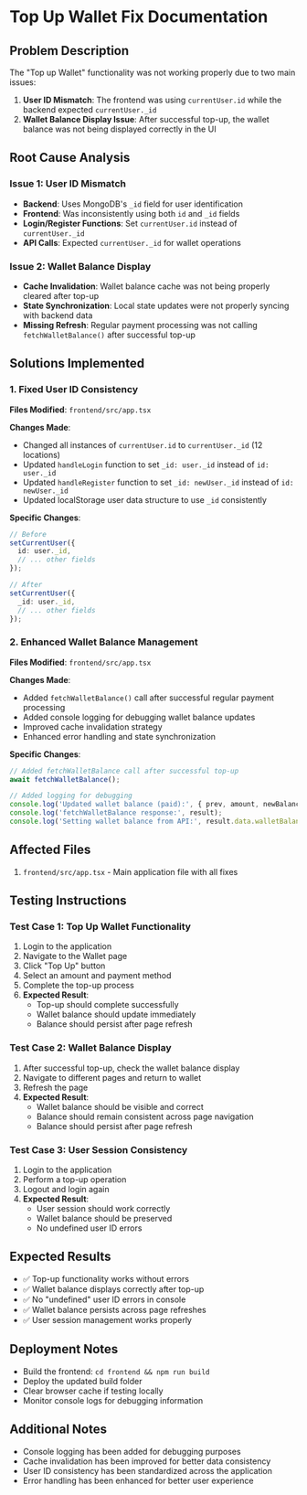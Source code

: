 # Top Up Wallet Fix Documentation

## Problem Description
The "Top up Wallet" functionality was not working properly due to two main issues:
1. **User ID Mismatch**: The frontend was using `currentUser.id` while the backend expected `currentUser._id`
2. **Wallet Balance Display Issue**: After successful top-up, the wallet balance was not being displayed correctly in the UI

## Root Cause Analysis

### Issue 1: User ID Mismatch
- **Backend**: Uses MongoDB's `_id` field for user identification
- **Frontend**: Was inconsistently using both `id` and `_id` fields
- **Login/Register Functions**: Set `currentUser.id` instead of `currentUser._id`
- **API Calls**: Expected `currentUser._id` for wallet operations

### Issue 2: Wallet Balance Display
- **Cache Invalidation**: Wallet balance cache was not being properly cleared after top-up
- **State Synchronization**: Local state updates were not properly syncing with backend data
- **Missing Refresh**: Regular payment processing was not calling `fetchWalletBalance()` after successful top-up

## Solutions Implemented

### 1. Fixed User ID Consistency
**Files Modified**: `frontend/src/app.tsx`

**Changes Made**:
- Changed all instances of `currentUser.id` to `currentUser._id` (12 locations)
- Updated `handleLogin` function to set `_id: user._id` instead of `id: user._id`
- Updated `handleRegister` function to set `_id: newUser._id` instead of `id: newUser._id`
- Updated localStorage user data structure to use `_id` consistently

**Specific Changes**:
```typescript
// Before
setCurrentUser({
  id: user._id,
  // ... other fields
});

// After
setCurrentUser({
  _id: user._id,
  // ... other fields
});
```

### 2. Enhanced Wallet Balance Management
**Files Modified**: `frontend/src/app.tsx`

**Changes Made**:
- Added `fetchWalletBalance()` call after successful regular payment processing
- Added console logging for debugging wallet balance updates
- Improved cache invalidation strategy
- Enhanced error handling and state synchronization

**Specific Changes**:
```typescript
// Added fetchWalletBalance call after successful top-up
await fetchWalletBalance();

// Added logging for debugging
console.log('Updated wallet balance (paid):', { prev, amount, newBalance });
console.log('fetchWalletBalance response:', result);
console.log('Setting wallet balance from API:', result.data.walletBalance);
```

## Affected Files
1. `frontend/src/app.tsx` - Main application file with all fixes

## Testing Instructions

### Test Case 1: Top Up Wallet Functionality
1. Login to the application
2. Navigate to the Wallet page
3. Click "Top Up" button
4. Select an amount and payment method
5. Complete the top-up process
6. **Expected Result**: 
   - Top-up should complete successfully
   - Wallet balance should update immediately
   - Balance should persist after page refresh

### Test Case 2: Wallet Balance Display
1. After successful top-up, check the wallet balance display
2. Navigate to different pages and return to wallet
3. Refresh the page
4. **Expected Result**: 
   - Wallet balance should be visible and correct
   - Balance should remain consistent across page navigation
   - Balance should persist after page refresh

### Test Case 3: User Session Consistency
1. Login to the application
2. Perform a top-up operation
3. Logout and login again
4. **Expected Result**: 
   - User session should work correctly
   - Wallet balance should be preserved
   - No undefined user ID errors

## Expected Results
- ✅ Top-up functionality works without errors
- ✅ Wallet balance displays correctly after top-up
- ✅ No "undefined" user ID errors in console
- ✅ Wallet balance persists across page refreshes
- ✅ User session management works properly

## Deployment Notes
- Build the frontend: `cd frontend && npm run build`
- Deploy the updated build folder
- Clear browser cache if testing locally
- Monitor console logs for debugging information

## Additional Notes
- Console logging has been added for debugging purposes
- Cache invalidation has been improved for better data consistency
- User ID consistency has been standardized across the application
- Error handling has been enhanced for better user experience
